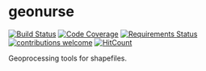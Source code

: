 # geonurse
[![Build Status](https://travis-ci.org/lukaszKielar/geonurse.png?branch=master)](https://travis-ci.org/lukaszKielar/geonurse)
[![Code Coverage](https://codecov.io/gh/lukaszKielar/geonurse/branch/master/graph/badge.svg)](https://codecov.io/gh/lukaszKielar/geonurse/branch/master/graph/badge.svg)
[![Requirements Status](https://requires.io/github/lukaszKielar/geonurse/requirements.svg?branch=master)](https://requires.io/github/lukaszKielar/geonurse/requirements/?branch=master)
[![contributions welcome](https://img.shields.io/badge/contributions-welcome-brightgreen.svg?style=flat)](https://github.com/dwyl/esta/issues)
[![HitCount](http://hits.dwyl.io/lukaszKielar/geonurse.svg)](http://hits.dwyl.io/lukaszKielar/geonurse)

Geoprocessing tools for shapefiles.

